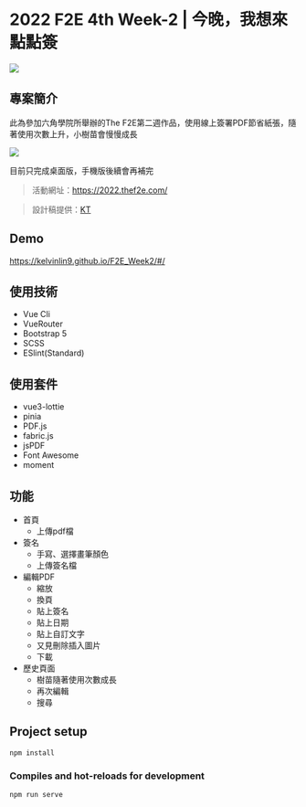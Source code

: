 # 2022 F2E 4th Week-2 | 今晚，我想來點點簽
![](https://i.imgur.com/ImZxIz6.png)
## 專案簡介

此為參加六角學院所舉辦的The F2E第二週作品，使用線上簽署PDF節省紙張，隨著使用次數上升，小樹苗會慢慢成長

![](https://i.imgur.com/Xaf3hf6.png)

目前只完成桌面版，手機版後續會再補完
> 活動網址：https://2022.thef2e.com/

> 設計稿提供：[KT](https://2022.thef2e.com/users/12061579703802991521)

## Demo
https://kelvinlin9.github.io/F2E_Week2/#/

## 使用技術
- Vue Cli
- VueRouter
- Bootstrap 5
- SCSS
- ESlint(Standard)

## 使用套件
- vue3-lottie
- pinia
- PDF.js
- fabric.js
- jsPDF
- Font Awesome
- moment

## 功能
- 首頁
  - 上傳pdf檔
- 簽名
  - 手寫、選擇畫筆顏色
  - 上傳簽名檔
- 編輯PDF
  - 縮放
  - 換頁
  - 貼上簽名
  - 貼上日期
  - 貼上自訂文字
  - 又見刪除插入圖片
  - 下載
- 歷史頁面
  - 樹苗隨著使用次數成長
  - 再次編輯
  - 搜尋

## Project setup
```
npm install
```

### Compiles and hot-reloads for development
```
npm run serve
```
